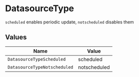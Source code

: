 # DatasourceType

`scheduled` enables periodic update, `notscheduled` disables them


## Values

| Name                         | Value                        |
| ---------------------------- | ---------------------------- |
| `DatasourceTypeScheduled`    | scheduled                    |
| `DatasourceTypeNotscheduled` | notscheduled                 |